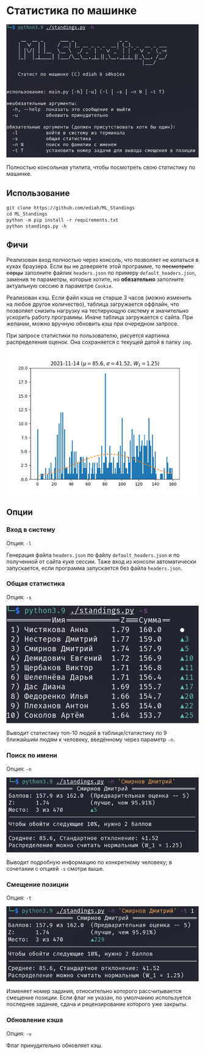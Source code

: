 # Статистика по машинке

![Помощь](./sample_img/help.png "Пример")

Полностью консольная утилита, чтобы посмотреть свою статистику по машинке.

## Использование

```shell
git clone https://github.com/ediah/ML_Standings
cd ML_Standings
python -m pip install -r requirements.txt
python standings.py -h
```

## Фичи

Реализован вход полностью через консоль, что позволяет не копаться в куках браузера. Если вы не доверяете этой программе, то <s>посмотрите сорцы</s> заполните файлик `headers.json` по примеру `default_headers.json`, заменив те параметры, которые хотите, но **обязательно** заполните актуальную сессию в параметре `Cookie`.

Реализован кэш. Если файл кэша не старше 3 часов (можно изменить на любое другое количество), таблица загружается оффлайн, что позволяет снизить нагрузку на тестирующую систему и значительно ускорить работу программы. Иначе таблица загружается с сайта. При желании, можно вручную обновить кэш при очередном запросе.

При запросе статистики по пользователю, рисуется картинка распределения оценок. Она сохраняется с текущей датой в папку `img`.

![Распределение](./sample_img/distrib.png)

## Опции

### Вход в систему

Опция: `-l`

Генерация файла `headers.json` по файлу `default_headers.json` и по полученной от сайта куке сессии. Таже вход из консоли автоматически запускается, если программа запускается без файла `headers.json`.

### Общая статистика

Опция: `-s`

![Топ](./sample_img/top.png)

Выводит статистику топ-10 людей в таблице/статистику по 9 ближайшим людям к человеку, введённому через параметр `-n`.

### Поиск по имени

Опция: `-n`

![Запуск](./sample_img/stats.png)

Выводит подробную информацию по конкретному человеку; в сочетании с опцией `-s` смотри выше.

### Смещение позиции

Опция: `-t`

![Запуск](./sample_img/shift.png)

Изменяет номер задания, относительно которого рассчитывается смещение позиции. Если флаг не указан, по умолчанию используется последнее задание, сдача и рецензирование которого уже закрыты.

### Обновление кэша

Опция: `-u`

Флаг принудительно обновляет кэш.
